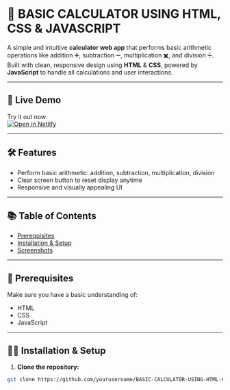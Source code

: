 # 🧮 BASIC CALCULATOR USING HTML, CSS & JAVASCRIPT

A simple and intuitive **calculator web app** that performs basic arithmetic operations like addition ➕, subtraction ➖, multiplication ✖️, and division ➗.  
Built with clean, responsive design using **HTML** & **CSS**, powered by **JavaScript** to handle all calculations and user interactions.

---

## 🚀 Live Demo

Try it out now:  
[![Open in Netlify](https://img.shields.io/badge/Live%20Demo-Netlify-blue?logo=netlify)](https://deft-druid-8f01a0.netlify.app/)

---

## 🛠️ Features

- Perform basic arithmetic: addition, subtraction, multiplication, division   
- Clear screen button to reset display anytime  
- Responsive and visually appealing UI  

---

## 📚 Table of Contents

- [Prerequisites](#-prerequisites-)  
- [Installation & Setup](#-installation--setup-)   
- [Screenshots](#-screenshots-)  
---

## 📖 Prerequisites

Make sure you have a basic understanding of:

- HTML  
- CSS  
- JavaScript  

---

## 🧑‍💻 Installation & Setup

1. **Clone the repository:**

```bash
git clone https://github.com/yourusername/BASIC-CALCULATOR-USING-HTML-CSS-JAVASCRIPT.git
